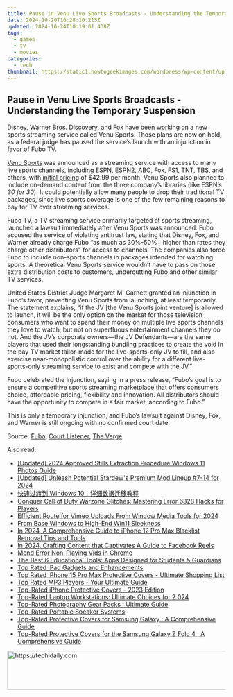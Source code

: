 ```yaml
---
title: Pause in Venu Live Sports Broadcasts - Understanding the Temporary Suspension
date: 2024-10-20T16:28:10.215Z
updated: 2024-10-24T10:19:01.438Z
tags:
  - games
  - tv
  - movies
categories:
  - tech
thumbnail: https://static1.howtogeekimages.com/wordpress/wp-content/uploads/2024/08/venu-sports.jpg
---
```


## Pause in Venu Live Sports Broadcasts - Understanding the Temporary Suspension

Disney, Warner Bros. Discovery, and Fox have been working on a new sports streaming service called Venu Sports. Those plans are now on hold, as a federal judge has paused the service’s launch with an injunction in favor of Fubo TV.

[Venu Sports](https://ai-driven-video-production.techidaily.com/new-2024-approved-the-great-debate-final-cut-pro-vs-lumafusion-for-video-editing/) was announced as a streaming service with access to many live sports channels, including ESPN, ESPN2, ABC, Fox, FS1, TNT, TBS, and others, with [initial pricing](https://win-answers.techidaily.com/resolved-issue-addressed-persistent-app-failures-for-wot-blitz-users/) of $42.99 per month. Venu Sports also planned to include on-demand content from the three company’s libraries (like ESPN’s _30 for 30_). It could potentially allow many people to drop their traditional TV packages, since live sports coverage is one of the few remaining reasons to pay for TV over streaming services.

 Fubo TV, a TV streaming service primarily targeted at sports streaming, launched a lawsuit immediately after Venu Sports was announced. Fubo accused the service of violating antitrust law, stating that Disney, Fox, and Warner already charge Fubo “as much as 30%-50%+ higher than rates they charge other distributors” for access to channels. The companies also force Fubo to include non-sports channels in packages intended for watching sports. A theoretical Venu Sports service wouldn’t have to pass on those extra distribution costs to customers, undercutting Fubo and other similar TV services.

 United States District Judge Margaret M. Garnett granted an injunction in Fubo’s favor, preventing Venu Sports from launching, at least temporarily. The statement explains, “if the JV \[the Venu Sports joint venture\] is allowed to launch, it will be the only option on the market for those television consumers who want to spend their money on multiple live sports channels they love to watch, but not on superfluous entertainment channels they do not. And the JV’s corporate owners—the JV Defendants—are the same players that used their longstanding bundling practices to create the void in the pay TV market tailor-made for the live-sports-only JV to fill, and also exercise near-monopolistic control over the ability for a different live-sports-only streaming service to exist and compete with the JV.”

 Fubo celebrated the injunction, saying in a press release, “Fubo’s goal is to ensure a competitive sports streaming marketplace that offers consumers choice, affordable pricing, flexibility and innovation. All distributors should have the opportunity to compete in a fair market, according to Fubo.”

 This is only a temporary injunction, and Fubo’s lawsuit against Disney, Fox, and Warner is still ongoing with no confirmed court date.

 Source: [Fubo](https://ir.fubo.tv/news/news-details/2024/Fubo-Wins-Preliminary-Injunction-Against-The-Walt-Disney-Company-FOX-Corp.-and-Warner-Bros.-Discoverys-Venu-Sports-Joint-Venture/default.aspx), [Court Listener](https://www.courtlistener.com/docket/68276963/290/fubotv-inc-v-the-walt-disney-company/), [The Verge](https://www.theverge.com/2024/8/16/24222035/venu-sports-disney-fox-wbd-blocked-court-antitrust)

<ins class="adsbygoogle"
     style="display:block"
     data-ad-format="autorelaxed"
     data-ad-client="ca-pub-7571918770474297"
     data-ad-slot="1223367746"></ins>

<ins class="adsbygoogle"
     style="display:block"
     data-ad-client="ca-pub-7571918770474297"
     data-ad-slot="8358498916"
     data-ad-format="auto"
     data-full-width-responsive="true"></ins>

<span class="atpl-alsoreadstyle">Also read:</span>
<div><ul>
<li><a href="https://vp-tips.techidaily.com/updated-2024-approved-stills-extraction-procedure-windows-11-photos-guide/"><u>[Updated] 2024 Approved Stills Extraction Procedure Windows 11 Photos Guide</u></a></li>
<li><a href="https://video-screen-grab.techidaily.com/updated-unleash-potential-stardews-premium-mod-lineup-7-14-for-2024/"><u>[Updated] Unleash Potential Stardew's Premium Mod Lineup #7-14 for 2024</u></a></li>
<li><a href="https://discover-answers.techidaily.com/1728498583627-windows-10/"><u>快速过渡到 Windows 10：详细数据迁移教程</u></a></li>
<li><a href="https://ai-video-editing.techidaily.com/conquer-call-of-duty-warzone-glitches-mastering-error-6328-hacks-for-players/"><u>Conquer Call of Duty Warzone Glitches: Mastering Error 6328 Hacks for Players</u></a></li>
<li><a href="https://vimeo-videos.techidaily.com/efficient-route-for-vimeo-uploads-from-window-media-tools-for-2024/"><u>Efficient Route for Vimeo Uploads From Window Media Tools for 2024</u></a></li>
<li><a href="https://extra-information.techidaily.com/from-base-windows-to-high-end-win11-sleekness/"><u>From Base Windows to High-End Win11 Sleekness</u></a></li>
<li><a href="https://ios-unlock.techidaily.com/in-2024-a-comprehensive-guide-to-iphone-12-pro-max-blacklist-removal-tips-and-tools-by-drfone-ios/"><u>In 2024, A Comprehensive Guide to iPhone 12 Pro Max Blacklist Removal Tips and Tools</u></a></li>
<li><a href="https://facebook-clips.techidaily.com/in-2024-crafting-content-that-captivates-a-guide-to-facebook-reels/"><u>In 2024, Crafting Content that Captivates A Guide to Facebook Reels</u></a></li>
<li><a href="https://twitter-clips.techidaily.com/mend-error-non-playing-vids-in-chrome/"><u>Mend Error Non-Playing Vids in Chrome</u></a></li>
<li><a href="https://technical-tips.techidaily.com/the-best-6-educational-tools-apps-designed-for-students-and-guardians/"><u>The Best 6 Educational Tools: Apps Designed for Students & Guardians</u></a></li>
<li><a href="https://buynow-help.techidaily.com/top-rated-ipad-gadgets-and-enhancements/"><u>Top Rated iPad Gadgets and Enhancements</u></a></li>
<li><a href="https://buynow-help.techidaily.com/top-rated-iphone-15-pro-max-protective-covers-ultimate-shopping-list/"><u>Top Rated iPhone 15 Pro Max Protective Covers - Ultimate Shopping List</u></a></li>
<li><a href="https://buynow-help.techidaily.com/top-rated-mp3-players-your-ultimate-guide/"><u>Top Rated MP3 Players - Your Ultimate Guide</u></a></li>
<li><a href="https://buynow-help.techidaily.com/top-rated-iphone-protective-covers-2023-edition/"><u>Top-Rated iPhone Protective Covers - 2023 Edition</u></a></li>
<li><a href="https://buynow-help.techidaily.com/top-rated-laptop-workstations-ultimate-choices-for-2-024/"><u>Top-Rated Laptop Workstations: Ultimate Choices for 2 024</u></a></li>
<li><a href="https://buynow-help.techidaily.com/top-rated-photography-gear-packs-ultimate-guide/"><u>Top-Rated Photography Gear Packs : Ultimate Guide</u></a></li>
<li><a href="https://buynow-help.techidaily.com/top-rated-portable-speaker-systems/"><u>Top-Rated Portable Speaker Systems</u></a></li>
<li><a href="https://buynow-help.techidaily.com/top-rated-protective-covers-for-samsung-galaxy-a-comprehensive-guide/"><u>Top-Rated Protective Covers for Samsung Galaxy : A Comprehensive Guide</u></a></li>
<li><a href="https://buynow-help.techidaily.com/top-rated-protective-covers-for-the-samsung-galaxy-z-fold-4-a-comprehensive-guide/"><u>Top-Rated Protective Covers for the Samsung Galaxy Z Fold 4 : A Comprehensive Guide</u></a></li>
</ul></div>

<!-- affiliate ads begin -->
<a href="https://appsumo.8odi.net/c/5597632/2043639/7443" target="_top" id="2043639">
  <img src="//a.impactradius-go.com/display-ad/7443-2043639" border="0" alt="https://techidaily.com" width="728" height="90"/>
</a>
<img height="0" width="0" src="https://appsumo.8odi.net/i/5597632/2043639/7443" style="position:absolute;visibility:hidden;" border="0" />
<!-- affiliate ads end -->

